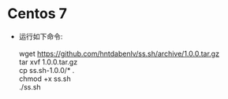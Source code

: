 # Centos 7<br>
* 运行如下命令:<br><br>
wget https://github.com/hntdabenlv/ss.sh/archive/1.0.0.tar.gz<br>
tar xvf 1.0.0.tar.gz<br>
cp ss.sh-1.0.0/* .<br>
chmod +x ss.sh<br>
./ss.sh<br>
